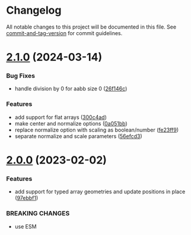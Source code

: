 # Changelog

All notable changes to this project will be documented in this file. See [commit-and-tag-version](https://github.com/absolute-version/commit-and-tag-version) for commit guidelines.

# [2.1.0](https://github.com/vorg/geom-center-and-normalize/compare/v2.0.0...v2.1.0) (2024-03-14)


### Bug Fixes

* handle division by 0 for aabb size 0 ([26f146c](https://github.com/vorg/geom-center-and-normalize/commit/26f146cc25b32617eb03fcf71285bc8d419550aa))


### Features

* add support for flat arrays ([300c4ad](https://github.com/vorg/geom-center-and-normalize/commit/300c4ad31f233e6b5f93816bfbb06c37b8fcf188))
* make center and normalize options ([0a051bb](https://github.com/vorg/geom-center-and-normalize/commit/0a051bbf477f3d130bc25262f9a432b400bf255f))
* replace normalize option with scaling as boolean/number ([fe23ff9](https://github.com/vorg/geom-center-and-normalize/commit/fe23ff9eb06cb7f135667cbaaac977c8b475b67a))
* separate normalize and scale parameters ([56efcd3](https://github.com/vorg/geom-center-and-normalize/commit/56efcd354e6a5088d5d7474a30339262ee9fadfe))



# [2.0.0](https://github.com/vorg/geom-center-and-normalize/compare/v1.0.2...v2.0.0) (2023-02-02)


### Features

* add support for typed array geometries and update positions in place ([97ebbf1](https://github.com/vorg/geom-center-and-normalize/commit/97ebbf1422239f1455061d1edb145a289e0eb712))


### BREAKING CHANGES

* use ESM
